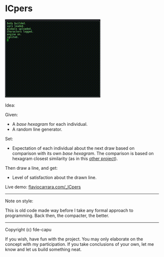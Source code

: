ICpers
===

![](_ICpers.gif)

Idea:

Given:

- A _base hexagram_ for each individual.
- A random line generator.

Set:

- Expectation of each individual about the next draw based on comparison with its own _base hexagram_. The comparison is based on hexagram closest similarity (as in this [other project](https://github.com/fde-capu/ICR)).

Then draw a line, and get:

- Level of satisfaction about the drawn line.

Live demo: [flaviocarrara.com/_ICpers](http://flaviocarrara.com/_ICpers)

---

Note on style:

This is old code made way before I take any formal approach to programming. Back then, the compacter, the better.

---

Copyright (c) fde-capu

If you wish, have fun with the project. You may only elaborate on the concept with my participation. If you take conclusions of your own, let me know and let us build something neat.
